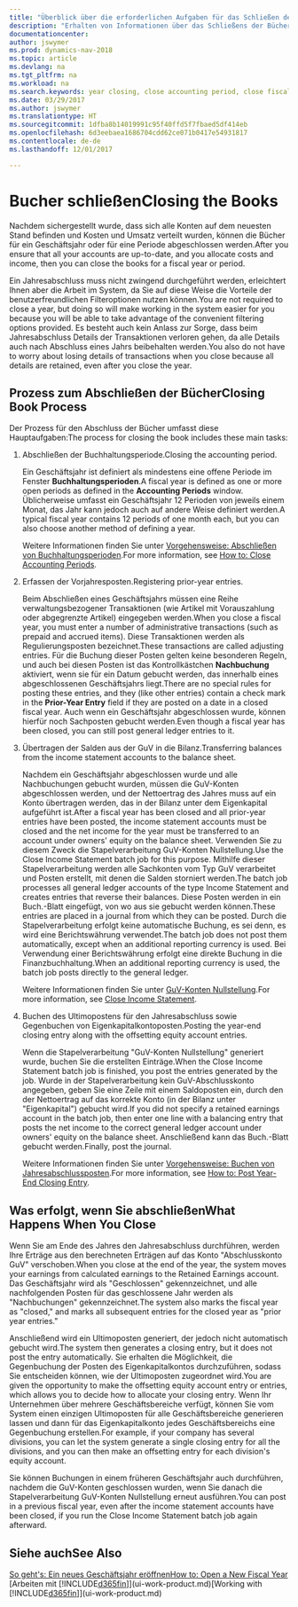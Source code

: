 ```yaml
---
title: "Überblick über die erforderlichen Aufgaben für das Schließen der Bücher"
description: "Erhalten von Informationen über das Schließens der Bücher für ein Geschäftsjahr oder für eine Periode, und was passiert, nachdem Sie das Jahr abgeschloßen haben."
documentationcenter: 
author: jswymer
ms.prod: dynamics-nav-2018
ms.topic: article
ms.devlang: na
ms.tgt_pltfrm: na
ms.workload: na
ms.search.keywords: year closing, close accounting period, close fiscal year, bank account detailed trial balance
ms.date: 03/29/2017
ms.author: jswymer
ms.translationtype: HT
ms.sourcegitcommit: 1dfba8b14019991c95f40ffd5f7fbaed5df414eb
ms.openlocfilehash: 6d3eebaea1686704cdd62ce071b0417e54931817
ms.contentlocale: de-de
ms.lasthandoff: 12/01/2017

---
```

# <a name="closing-the-books"></a><span data-ttu-id="8df38-103">Bucher schließen</span><span class="sxs-lookup"><span data-stu-id="8df38-103">Closing the Books</span></span>
<span data-ttu-id="8df38-104">Nachdem sichergestellt wurde, dass sich alle Konten auf dem neuesten Stand befinden und Kosten und Umsatz verteilt wurden, können die Bücher für ein Geschäftsjahr oder für eine Periode abgeschlossen werden.</span><span class="sxs-lookup"><span data-stu-id="8df38-104">After you ensure that all your accounts are up-to-date, and you allocate costs and income, then you can close the books for a fiscal year or period.</span></span>

<span data-ttu-id="8df38-105">Ein Jahresabschluss muss nicht zwingend durchgeführt werden, erleichtert Ihnen aber die Arbeit im System, da Sie auf diese Weise die Vorteile der benutzerfreundlichen Filteroptionen nutzen können.</span><span class="sxs-lookup"><span data-stu-id="8df38-105">You are not required to close a year, but doing so will make working in the system easier for you because you will be able to take advantage of the convenient filtering options provided.</span></span> <span data-ttu-id="8df38-106">Es besteht auch kein Anlass zur Sorge, dass beim Jahresabschluss Details der Transaktionen verloren gehen, da alle Details auch nach Abschluss eines Jahrs beibehalten werden.</span><span class="sxs-lookup"><span data-stu-id="8df38-106">You also do not have to worry about losing details of transactions when you close because all details are retained, even after you close the year.</span></span>

## <a name="closing-book-process"></a><span data-ttu-id="8df38-107">Prozess zum Abschließen der Bücher</span><span class="sxs-lookup"><span data-stu-id="8df38-107">Closing Book Process</span></span>
<span data-ttu-id="8df38-108">Der Prozess für den Abschluss der Bücher umfasst diese Hauptaufgaben:</span><span class="sxs-lookup"><span data-stu-id="8df38-108">The process for closing the book includes these main tasks:</span></span>

1. <span data-ttu-id="8df38-109">Abschließen der Buchhaltungsperiode.</span><span class="sxs-lookup"><span data-stu-id="8df38-109">Closing the accounting period.</span></span>

    <span data-ttu-id="8df38-110">Ein Geschäftsjahr ist definiert als mindestens eine offene Periode im Fenster **Buchhaltungsperioden**.</span><span class="sxs-lookup"><span data-stu-id="8df38-110">A fiscal year is defined as one or more open periods as defined in the **Accounting Periods** window.</span></span> <span data-ttu-id="8df38-111">Üblicherweise umfasst ein Geschäftsjahr 12 Perioden von jeweils einem Monat, das Jahr kann jedoch auch auf andere Weise definiert werden.</span><span class="sxs-lookup"><span data-stu-id="8df38-111">A typical fiscal year contains 12 periods of one month each, but you can also choose another method of defining a year.</span></span>

    <span data-ttu-id="8df38-112">Weitere Informationen finden Sie unter [Vorgehensweise: Abschließen von Buchhaltungsperioden](year-close-account-periods.md).</span><span class="sxs-lookup"><span data-stu-id="8df38-112">For more information, see [How to: Close Accounting Periods](year-close-account-periods.md).</span></span>
2. <span data-ttu-id="8df38-113">Erfassen der Vorjahresposten.</span><span class="sxs-lookup"><span data-stu-id="8df38-113">Registering prior-year entries.</span></span>

    <span data-ttu-id="8df38-114">Beim Abschließen eines Geschäftsjahrs müssen eine Reihe verwaltungsbezogener Transaktionen (wie Artikel mit Vorauszahlung oder abgegrenzte Artikel) eingegeben werden.</span><span class="sxs-lookup"><span data-stu-id="8df38-114">When you close a fiscal year, you must enter a number of administrative transactions (such as prepaid and accrued items).</span></span> <span data-ttu-id="8df38-115">Diese Transaktionen werden als Regulierungsposten bezeichnet.</span><span class="sxs-lookup"><span data-stu-id="8df38-115">These transactions are called adjusting entries.</span></span> <span data-ttu-id="8df38-116">Für die Buchung dieser Posten gelten keine besonderen Regeln, und auch bei diesen Posten ist das Kontrollkästchen **Nachbuchung** aktiviert, wenn sie für ein Datum gebucht werden, das innerhalb eines abgeschlossenen Geschäftsjahrs liegt.</span><span class="sxs-lookup"><span data-stu-id="8df38-116">There are no special rules for posting these entries, and they (like other entries) contain a check mark in the **Prior-Year Entry** field if they are posted on a date in a closed fiscal year.</span></span> <span data-ttu-id="8df38-117">Auch wenn ein Geschäftsjahr abgeschlossen wurde, können hierfür noch Sachposten gebucht werden.</span><span class="sxs-lookup"><span data-stu-id="8df38-117">Even though a fiscal year has been closed, you can still post general ledger entries to it.</span></span>
3. <span data-ttu-id="8df38-118">Übertragen der Salden aus der GuV in die Bilanz.</span><span class="sxs-lookup"><span data-stu-id="8df38-118">Transferring balances from the income statement accounts to the balance sheet.</span></span>

    <span data-ttu-id="8df38-119">Nachdem ein Geschäftsjahr abgeschlossen wurde und alle Nachbuchungen gebucht wurden, müssen die GuV-Konten abgeschlossen werden, und der Nettoertrag des Jahres muss auf ein Konto übertragen werden, das in der Bilanz unter dem Eigenkapital aufgeführt ist.</span><span class="sxs-lookup"><span data-stu-id="8df38-119">After a fiscal year has been closed and all prior-year entries have been posted, the income statement accounts must be closed and the net income for the year must be transferred to an account under owners' equity on the balance sheet.</span></span> <span data-ttu-id="8df38-120">Verwenden Sie zu diesem Zweck die Stapelverarbeitung GuV-Konten Nullstellung.</span><span class="sxs-lookup"><span data-stu-id="8df38-120">Use the Close Income Statement batch job for this purpose.</span></span> <span data-ttu-id="8df38-121">Mithilfe dieser Stapelverarbeitung werden alle Sachkonten vom Typ GuV verarbeitet und Posten erstellt, mit denen die Salden storniert werden.</span><span class="sxs-lookup"><span data-stu-id="8df38-121">The batch job processes all general ledger accounts of the type Income Statement and creates entries that reverse their balances.</span></span> <span data-ttu-id="8df38-122">Diese Posten werden in ein Buch.-Blatt eingefügt, von wo aus sie gebucht werden können.</span><span class="sxs-lookup"><span data-stu-id="8df38-122">These entries are placed in a journal from which they can be posted.</span></span> <span data-ttu-id="8df38-123">Durch die Stapelverarbeitung erfolgt keine automatische Buchung, es sei denn, es wird eine Berichtswährung verwendet.</span><span class="sxs-lookup"><span data-stu-id="8df38-123">The batch job does not post them automatically, except when an additional reporting currency is used.</span></span> <span data-ttu-id="8df38-124">Bei Verwendung einer Berichtswährung erfolgt eine direkte Buchung in die Finanzbuchhaltung.</span><span class="sxs-lookup"><span data-stu-id="8df38-124">When an additional reporting currency is used, the batch job posts directly to the general ledger.</span></span>

    <span data-ttu-id="8df38-125">Weitere Informationen finden Sie unter [GuV-Konten Nullstellung](year-close-income-statement.md).</span><span class="sxs-lookup"><span data-stu-id="8df38-125">For more information, see [Close Income Statement](year-close-income-statement.md).</span></span>
4. <span data-ttu-id="8df38-126">Buchen des Ultimopostens für den Jahresabschluss sowie Gegenbuchen von Eigenkapitalkontoposten.</span><span class="sxs-lookup"><span data-stu-id="8df38-126">Posting the year-end closing entry along with the offsetting equity account entries.</span></span>

    <span data-ttu-id="8df38-127">Wenn die Stapelverarbeitung "GuV-Konten Nullstellung" generiert wurde, buchen Sie die erstellten Einträge.</span><span class="sxs-lookup"><span data-stu-id="8df38-127">When the Close Income Statement batch job is finished, you post the entries generated by the job.</span></span> <span data-ttu-id="8df38-128">Wurde in der Stapelverarbeitung kein GuV-Abschlusskonto angegeben, geben Sie eine Zeile mit einem Saldoposten ein, durch den der Nettoertrag auf das korrekte Konto (in der Bilanz unter "Eigenkapital") gebucht wird.</span><span class="sxs-lookup"><span data-stu-id="8df38-128">If you did not specify a retained earnings account in the batch job, then enter one line with a balancing entry that posts the net income to the correct general ledger account under owners' equity on the balance sheet.</span></span> <span data-ttu-id="8df38-129">Anschließend kann das Buch.-Blatt gebucht werden.</span><span class="sxs-lookup"><span data-stu-id="8df38-129">Finally, post the journal.</span></span>

    <span data-ttu-id="8df38-130">Weitere Informationen finden Sie unter [Vorgehensweise: Buchen von Jahresabschlussposten](year-how-post-year-end-close-entry.md).</span><span class="sxs-lookup"><span data-stu-id="8df38-130">For more information, see [How to: Post Year-End Closing Entry](year-how-post-year-end-close-entry.md).</span></span>

## <a name="what-happens-when-you-close"></a><span data-ttu-id="8df38-131">Was erfolgt, wenn Sie abschließen</span><span class="sxs-lookup"><span data-stu-id="8df38-131">What Happens When You Close</span></span>
<span data-ttu-id="8df38-132">Wenn Sie am Ende des Jahres den Jahresabschluss durchführen, werden Ihre Erträge aus den berechneten Erträgen auf das Konto "Abschlusskonto GuV" verschoben.</span><span class="sxs-lookup"><span data-stu-id="8df38-132">When you close at the end of the year, the system moves your earnings from calculated earnings to the Retained Earnings account.</span></span> <span data-ttu-id="8df38-133">Das Geschäftsjahr wird als "Geschlossen" gekennzeichnet, und alle nachfolgenden Posten für das geschlossene Jahr werden als "Nachbuchungen" gekennzeichnet.</span><span class="sxs-lookup"><span data-stu-id="8df38-133">The system also marks the fiscal year as "closed," and marks all subsequent entries for the closed year as "prior year entries."</span></span>

<span data-ttu-id="8df38-134">Anschließend wird ein Ultimoposten generiert, der jedoch nicht automatisch gebucht wird.</span><span class="sxs-lookup"><span data-stu-id="8df38-134">The system then generates a closing entry, but it does not post the entry automatically.</span></span> <span data-ttu-id="8df38-135">Sie erhalten die Möglichkeit, die Gegenbuchung der Posten des Eigenkapitalkontos durchzuführen, sodass Sie entscheiden können, wie der Ultimoposten zugeordnet wird.</span><span class="sxs-lookup"><span data-stu-id="8df38-135">You are given the opportunity to make the offsetting equity account entry or entries, which allows you to decide how to allocate your closing entry.</span></span> <span data-ttu-id="8df38-136">Wenn Ihr Unternehmen über mehrere Geschäftsbereiche verfügt, können Sie vom System einen einzigen Ultimoposten für alle Geschäftsbereiche generieren lassen und dann für das Eigenkapitalkonto jedes Geschäftsbereichs eine Gegenbuchung erstellen.</span><span class="sxs-lookup"><span data-stu-id="8df38-136">For example, if your company has several divisions, you can let the system generate a single closing entry for all the divisions, and you can then make an offsetting entry for each division's equity account.</span></span>

<span data-ttu-id="8df38-137">Sie können Buchungen in einem früheren Geschäftsjahr auch durchführen, nachdem die GuV-Konten geschlossen wurden, wenn Sie danach die Stapelverarbeitung GuV-Konten Nullstellung erneut ausführen.</span><span class="sxs-lookup"><span data-stu-id="8df38-137">You can post in a previous fiscal year, even after the income statement accounts have been closed, if you run the Close Income Statement batch job again afterward.</span></span>

## <a name="see-also"></a><span data-ttu-id="8df38-138">Siehe auch</span><span class="sxs-lookup"><span data-stu-id="8df38-138">See Also</span></span>
[<span data-ttu-id="8df38-139">So geht's: Ein neues Geschäftsjahr eröffnen</span><span class="sxs-lookup"><span data-stu-id="8df38-139">How to: Open a New Fiscal Year</span></span>](finance-how-open-new-fiscal-year.md)  
<span data-ttu-id="8df38-140">[Arbeiten mit [!INCLUDE[d365fin](includes/d365fin_md.md)]](ui-work-product.md)</span><span class="sxs-lookup"><span data-stu-id="8df38-140">[Working with [!INCLUDE[d365fin](includes/d365fin_md.md)]](ui-work-product.md)</span></span>

